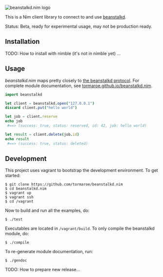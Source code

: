 
![beanstalkd.nim logo](https://raw.githubusercontent.com/tormaroe/beanstalkd.nim/master/gfx/logo.png)

This is a Nim client library to connect to and use [beanstalkd](http://kr.github.io/beanstalkd/).

Status: Beta, ready for experimental usage, may not be production ready.

## Installation

TODO: How to install with nimble (it's not in nimble yet) ...

## Usage

*beanstalkd.nim* maps pretty closely to [the beanstalkd protocol](https://github.com/kr/beanstalkd/blob/master/doc/protocol.txt). For complete module documentation, see [tormaroe.github.io/beanstalkd.nim](http://tormaroe.github.io/beanstalkd.nim).

```nim
import beanstalkd

let client = beanstalkd.open("127.0.0.1")
discard client.put("hello world")

let job = client.reserve
echo job
 #==> (success: true, status: reserved, id: 42, job: hello world)

let result = client.delete(job.id)
echo result
 #==> (success: true, status: deleted)
```

## Development

This project uses vagrant to bootstrap the development environment. To get started:

    $ git clone https://github.com/tormaroe/beanstalkd.nim
    $ cd beanstalkd.nim
    $ vagrant up
    $ vagrant ssh
    $ cd /vagrant

Now to build and run all the examples, do:

    $ ./test

Executables are located in `/vagrant/build`. To only compile the beanstalkd module, do:

    $ ./compile

To re-generate module documentation, run:

    $ ./gendoc

TODO: How to prepare new release...
